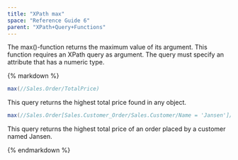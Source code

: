 ```yaml
---
title: "XPath max"
space: "Reference Guide 6"
parent: "XPath+Query+Functions"
---
```



The max()-function returns the maximum value of its argument.
This function requires an XPath query as argument. The query must specify an attribute that has a numeric type.

<div class="alert alert-info">{% markdown %}

```java
max(//Sales.Order/TotalPrice)
```

This query returns the highest total price found in any object.

```java
max(//Sales.Order[Sales.Customer_Order/Sales.Customer/Name = 'Jansen']/TotalPrice)
```

This query returns the highest total price of an order placed by a customer named Jansen.

{% endmarkdown %}</div>
